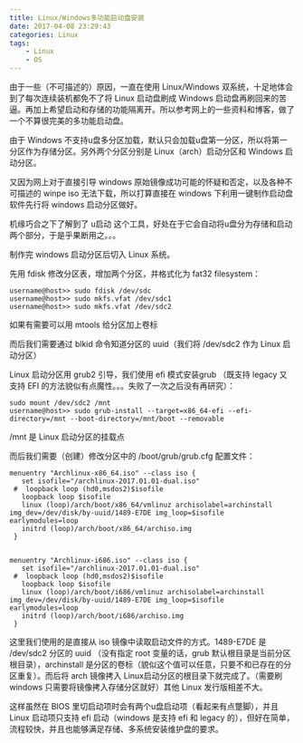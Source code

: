 ```yaml
---
title: Linux/Windows多功能启动盘安装
date: 2017-04-08 23:29:43
categories: Linux
tags: 
	- Linux
	- OS
---
```


由于一些（不可描述的）原因，一直在使用 Linux/Windows 双系统，十足地体会到了每次连续装机都免不了将 Linux 启动盘刷成 Windows 启动盘再刷回来的苦逼。再加上希望启动和存储的功能隔离开。所以参考网上的一些资料和博客，做了一个不算很完美的多功能启动盘。

由于 Windows 不支持u盘多分区加载，默认只会加载u盘第一分区，所以将第一分区作为存储分区。另外两个分区分别是 Linux（arch）启动分区和 Windows 启动分区。

又因为网上对于直接引导 windows 原始镜像成功可能的怀疑和否定，以及各种不可描述的 winpe iso 无法下载，所以打算直接在 windows 下利用一键制作启动盘软件先行将 windows 启动分区做好。

机缘巧合之下了解到了 u启动 这个工具，好处在于它会自动将u盘分为存储和启动两个部分，于是乎果断用之。。。

<!-- more -->

制作完 windows 启动分区后切入 Linux 系统。

先用 fdisk 修改分区表，增加两个分区，并格式化为 fat32 filesystem：

```shell
username@host>> sudo fdisk /dev/sdc
username@host>> sudo mkfs.vfat /dev/sdc1
username@host>> sudo mkfs.vfat /dev/sdc2
```

如果有需要可以用 mtools 给分区加上卷标

而后我们需要通过 blkid 命令知道分区的 uuid（我们将 /dev/sdc2 作为 Linux 启动分区）

Linux 启动分区用 grub2 引导，我们使用 efi 模式安装grub （既支持 legacy 又支持 EFI 的方法貌似有点魔性。。。失败了一次之后没有再研究）：

```shell
sudo mount /dev/sdc2 /mnt
username@host>> sudo grub-install --target=x86_64-efi --efi-directory=/mnt --boot-directory=/mnt/boot --removable
```

/mnt 是 Linux 启动分区的挂载点

而后我们需要（创建）修改分区中的 /boot/grub/grub.cfg 配置文件：

```shell
menuentry "Archlinux-x86_64.iso" --class iso {
   set isofile="/archlinux-2017.01.01-dual.iso"
 #  loopback loop (hd0,msdos2)$isofile
   loopback loop $isofile
   linux (loop)/arch/boot/x86_64/vmlinuz archisolabel=archinstall img_dev=/dev/disk/by-uuid/1489-E7DE img_loop=$isofile earlymodules=loop
   initrd (loop)/arch/boot/x86_64/archiso.img
 }
 
 
menuentry "Archlinux-i686.iso" --class iso {
   set isofile="/archlinux-2017.01.01-dual.iso"
 #  loopback loop (hd0,msdos2)$isofile
   loopback loop $isofile
   linux (loop)/arch/boot/i686/vmlinuz archisolabel=archinstall img_dev=/dev/disk/by-uuid/1489-E7DE img_loop=$isofile earlymodules=loop
   initrd (loop)/arch/boot/i686/archiso.img
 }
```

  这里我们使用的是直接从 iso 镜像中读取启动文件的方式。1489-E7DE 是 /dev/sdc2 分区的 uuid （没有指定 root 变量的话，grub 默认根目录是当前分区根目录），archinstall 是分区的卷标（貌似这个值可以任意，只要不和已存在的分区重复）。而后将 arch 镜像拷入 Linux启动分区的根目录下就完成了。（需要刷 windows 只需要将镜像拷入存储分区就好）其他 Linux 发行版相差不大。

这样虽然在 BIOS 里切启动项时会有两个u盘启动项（看起来有点蹩脚），并且 Linux 启动项只支持 efi 启动（windows 是支持 efi 和 legacy 的），但好在简单，流程较快，并且也能够满足存储、多系统安装维护盘的要求。